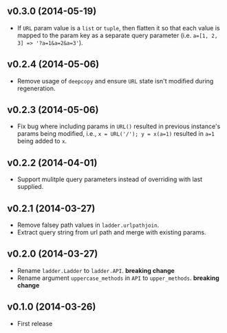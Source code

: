 ## v0.3.0 (2014-05-19)

- If `URL` param value is a `list` or `tuple`, then flatten it so that each value is mapped to the param key as a separate query parameter (i.e. `a=[1, 2, 3] => '?a=1&a=2&a=3'`).

## v0.2.4 (2014-05-06)

- Remove usage of `deepcopy` and ensure `URL` state isn't modified during regeneration.

## v0.2.3 (2014-05-06)

- Fix bug where including params in `URL()` resulted in previous instance's params being modified, i.e., `x = URL('/'); y = x(a=1)` resulted in `a=1` being added to `x`.

## v0.2.2 (2014-04-01)

- Support mulitple query parameters instead of overriding with last supplied.

## v0.2.1 (2014-03-27)

- Remove falsey path values in `ladder.urlpathjoin`.
- Extract query string from url path and merge with existing params.

## v0.2.0 (2014-03-27)

- Rename `ladder.Ladder` to `ladder.API`. **breaking change**
- Rename argument `uppercase_methods` in `API` to `upper_methods`. **breaking change**

## v0.1.0 (2014-03-26)

- First release
